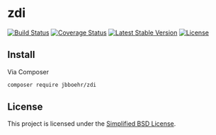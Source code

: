
# zdi

[![Build Status](https://travis-ci.org/jbboehr/zdi.svg?branch=master)](https://travis-ci.org/jbboehr/zdi)
[![Coverage Status](https://coveralls.io/repos/jbboehr/zdi/badge.svg?branch=master&service=github)](https://coveralls.io/github/jbboehr/zdi?branch=master)
[![Latest Stable Version](https://poser.pugx.org/jbboehr/zdi/v/stable.svg)](https://packagist.org/packages/jbboehr/zdi)
[![License](https://poser.pugx.org/jbboehr/zdi/license.svg)](https://packagist.org/packages/jbboehr/zdi)


## Install

Via Composer

``` bash
composer require jbboehr/zdi
```


## License

This project is licensed under the [Simplified BSD License](LICENSE.md).
